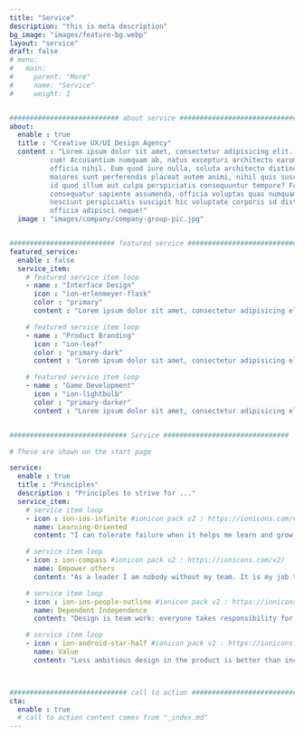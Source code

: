 ```yaml
---
title: "Service"
description: "this is meta description"
bg_image: "images/feature-bg.webp"
layout: "service"
draft: false
# menu:
#   main:
#     parent: "More"
#     name: "Service"
#     weight: 1


########################### about service #############################
about:
  enable : true
  title : "Creative UX/UI Design Agency"
  content : "Lorem ipsum dolor sit amet, consectetur adipisicing elit. Voluptate soluta corporis odit, optio
          cum! Accusantium numquam ab, natus excepturi architecto earum ipsa aliquam, illum, omnis rerum, eveniet
          officia nihil. Eum quod iure nulla, soluta architecto distinctio. Nesciunt odio ullam expedita, neque fugit
          maiores sunt perferendis placeat autem animi, nihil quis suscipit quibusdam ut reiciendis doloribus natus nemo
          id quod illum aut culpa perspiciatis consequuntur tempore? Facilis nam vitae iure quisquam eius harum
          consequatur sapiente assumenda, officia voluptas quas numquam placeat, alias molestias nisi laudantium
          nesciunt perspiciatis suscipit hic voluptate corporis id distinctio earum. Dolor reprehenderit fuga dolore
          officia adipisci neque!"
  image : "images/company/company-group-pic.jpg"


########################## featured service ############################
featured_service:
  enable : false
  service_item:
    # featured service item loop
    - name : "Interface Design"
      icon : "ion-erlenmeyer-flask"
      color : "primary"
      content : "Lorem ipsum dolor sit amet, consectetur adipisicing elit. Saepe enim impedit repudiandae omnis est temporibus."

    # featured service item loop
    - name : "Product Branding"
      icon : "ion-leaf"
      color : "primary-dark"
      content : "Lorem ipsum dolor sit amet, consectetur adipisicing elit. Saepe enim impedit repudiandae omnis est temporibus."

    # featured service item loop
    - name : "Game Development"
      icon : "ion-lightbulb"
      color : "primary-darker"
      content : "Lorem ipsum dolor sit amet, consectetur adipisicing elit. Saepe enim impedit repudiandae omnis est temporibus."


############################# Service ###############################

# These are shown on the start page 

service:
  enable : true
  title : "Principles"
  description : "Principles to strive for ..."
  service_item:
    # service item loop
    - icon : ion-ios-infinite #ionicon pack v2 : https://ionicons.com/v2/
      name: Learning-Oriented
      content: "I can tolerate failure when it helps me learn and grow. Failure without growth gnaws at me."

    # service item loop
    - icon : ion-compass #ionicon pack v2 : https://ionicons.com/v2/
      name: Empower others
      content: "As a leader I am nobody without my team. It is my job to make the team strong which makes us strong."

    # service item loop
    - icon : ion-ios-people-outline #ionicon pack v2 : https://ionicons.com/v2/
      name: Dependent Independence
      content: "Design is team work: everyone takes responsibility for each other and for themselves. There are no stars."

    # service item loop
    - icon : ion-android-star-half #ionicon pack v2 : https://ionicons.com/v2/
      name: Value
      content: "Less ambitious design in the product is better than incredible drafts on paper."



############################# call to action #################################
cta:
  enable : true
  # call to action content comes from "_index.md"
---
```

